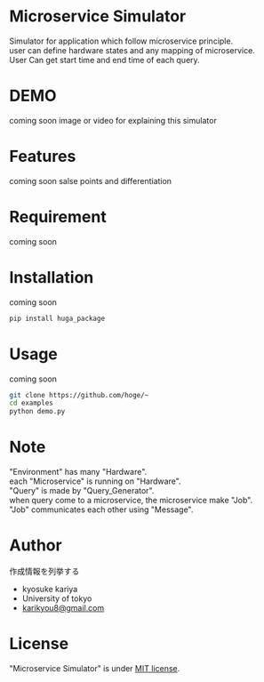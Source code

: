 # Microservice Simulator

Simulator for application which follow microservice principle.  
user can define hardware states and any mapping of microservice.   
User Can get start time and end time of each query.  


# DEMO

coming soon
image or video for explaining this simulator

# Features

coming soon
salse points and differentiation

# Requirement

coming soon

# Installation

coming soon

```bash
pip install huga_package
```

# Usage

coming soon

```bash
git clone https://github.com/hoge/~
cd examples
python demo.py
```

# Note
"Environment" has many "Hardware".  
each "Microservice" is running on "Hardware".  
"Query" is made by "Query\_Generator".  
when query come to a microservice, the microservice make "Job".  
"Job" communicates each other using "Message".  
# Author

作成情報を列挙する

* kyosuke kariya
* University of tokyo
* karikyou8@gmail.com

# License

"Microservice Simulator" is under [MIT license](https://en.wikipedia.org/wiki/MIT_License).


